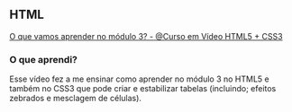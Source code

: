 ## HTML

[O que vamos aprender no módulo 3? - @Curso em Vídeo HTML5 + CSS3](https://www.youtube.com/watch?v=ofFgnDtn_1c&list=PLHz_AreHm4dmcAviDwiGgHbeEJToxbOpZ&index=2)

### O que aprendi?

Esse vídeo fez a me ensinar como aprender no módulo 3 no HTML5 e também no CSS3 que pode criar e estabilizar tabelas (incluindo; efeitos zebrados e mesclagem de células).